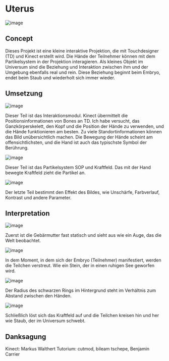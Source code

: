 # Uterus

![image](https://user-images.githubusercontent.com/104525708/171253758-5cd89ae7-0c9b-4454-a15e-78d0d3482eb9.png)

## Concept

Dieses Projekt ist eine kleine interaktive Projektion, die mit Touchdesigner (TD) und Kinect erstellt wird. Die Hände der Teilnehmer können mit dem Partikelsystem in der Projektion interagieren. Als kleines Objekt im Universum sind die Beziehung und Interaktion zwischen ihm und der Umgebung ebenfalls real und rein. Diese Beziehung beginnt beim Embryo, endet beim Staub und wiederholt sich immer wieder. 

## Umsetzung

![image](https://user-images.githubusercontent.com/104525708/171254132-8b70dc95-dddf-4538-8dea-6999482985f1.png)

Dieser Teil ist das Interaktionsmodul. Kinect übermittelt die Positionsinformationen von Bones an TD. Ich habe versucht, das Ganzkörperskelett, den Kopf und die Position der Hände zu verwenden, und die Hände funktionieren am besten. Zu viele Standortinformationen können das Bild unübersichtlich machen. Die Bewegung der Hände scheint am offensichtlichsten, und die Hand ist auch das typischste Symbol der Berührung.

![image](https://user-images.githubusercontent.com/104525708/171254174-9a6c36a7-ac02-4c3b-877d-26637ee3df95.png)

Dieser Teil ist das Partikelsystem SOP und Kraftfeld. Das mit der Hand bewegte Kraftfeld zieht die Partikel an.

![image](https://user-images.githubusercontent.com/104525708/171254205-024613a2-964b-44d6-b53d-59e17e63ad4a.png)

Der letzte Teil bestimmt den Effekt des Bildes, wie Unschärfe, Farbverlauf, Kontrast und andere Parameter.

## Interpretation

![image](https://user-images.githubusercontent.com/104525708/171254285-d1935b47-876c-4d1d-b8ad-ecb159533f81.png)

Zuerst ist die Gebärmutter fast statisch und sieht aus wie ein Auge, das die Welt beobachtet.

![image](https://user-images.githubusercontent.com/104525708/171254325-14ac5eec-ba9a-414b-a6ad-d30e6a821b7d.png)

In dem Moment, in dem sich der Embryo (Teilnehmer) manifestiert, werden die Teilchen verstreut. Wie ein Stein, der in einen ruhigen See geworfen wird.

![image](https://user-images.githubusercontent.com/104525708/171254361-9d996461-e9d5-478d-a5c5-05a57fd9c018.png)

Der Radius des schwarzen Rings im Hintergrund steht im Verhältnis zum Abstand zwischen den Händen.

![image](https://user-images.githubusercontent.com/104525708/171254385-76249860-b4bc-46bd-a7b1-4d4811e75e5f.png)

Schließlich löst sich das Kraftfeld auf und die Teilchen kreisen hin und her wie Staub, der im Universum schwebt.

## Danksagung

Kinect: Markus Walthert
Tutorium: cutmod, bileam tschepe, Benjamin Carrier


